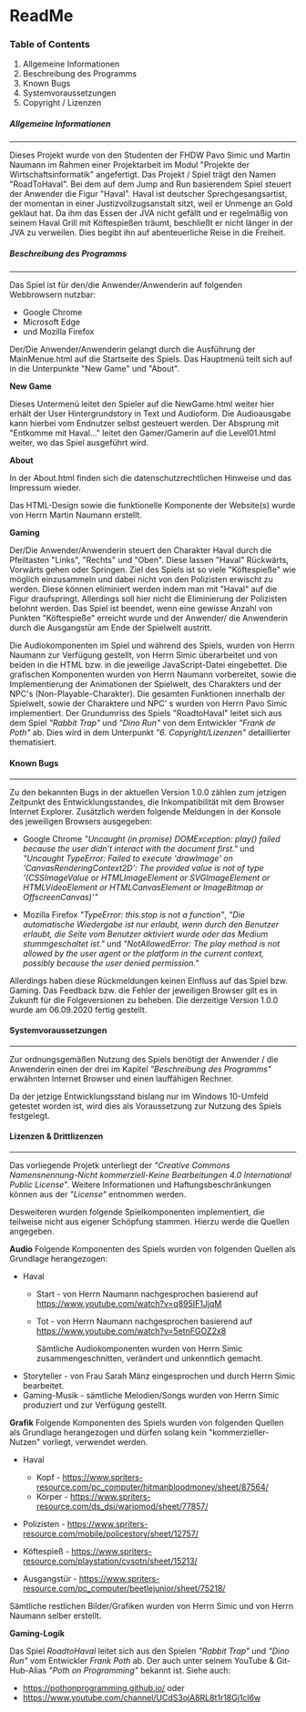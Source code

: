 ﻿# ReadMe 

### Table of Contents
1) Allgemeine Informationen
2) Beschreibung des Programms
3) Known Bugs
4) Systemvoraussetzungen
5) Copyright / Lizenzen


##### Allgemeine Informationen
***
Dieses Projekt wurde von den Studenten der FHDW Pavo Simic und Martin Naumann im Rahmen
einer Projektarbeit im Modul "Projekte der Wirtschaftsinformatik" angefertigt.
Das Projekt / Spiel trägt den Namen "RoadToHaval". Bei dem auf dem Jump and Run basierendem Spiel steuert
der Anwender die Figur "Haval". 
Haval ist deutscher Sprechgesangsartist, der momentan in einer Justizvollzugsanstalt sitzt, weil er Unmenge an Gold geklaut hat.
Da ihm das Essen der JVA nicht gefällt und er regelmäßig von seinem Haval Grill mit Köftespießen träumt, beschließt
er nicht länger in der JVA zu verweilen. Dies begibt ihn auf abenteuerliche Reise in die Freiheit.

##### Beschreibung des Programms
***
Das Spiel ist für den/die Anwender/Anwenderin auf folgenden Webbrowsern nutzbar:
* Google Chrome
* Microsoft Edge
* und Mozilla Firefox

Der/Die Anwender/Anwenderin gelangt durch die Ausführung der MainMenue.html auf die Startseite des Spiels. Das Hauptmenü teilt sich auf in die Unterpunkte "New Game" und "About".

**New Game**

Dieses Untermenü leitet den Spieler auf die NewGame.html weiter hier erhält der User Hintergrundstory in Text und Audioform. Die Audioausgabe kann hierbei vom Endnutzer selbst gesteuert werden.
Der Absprung mit "Entkomme mit Haval..." leitet den Gamer/Gamerin auf die Level01.html weiter, wo das Spiel ausgeführt wird.

**About**

In der About.html finden sich die datenschutzrechtlichen Hinweise und das Impressum wieder.

Das HTML-Design sowie die funktionelle Komponente der Website(s) wurde von Herrn Martin Naumann erstellt.

**Gaming**

Der/Die Anwender/Anwenderin steuert den Charakter Haval durch die Pfeiltasten "Links", "Rechts" und "Oben". Diese lassen "Haval" Rückwärts, Vorwärts gehen oder Springen.
Ziel des Spiels ist so viele "Köftespieße" wie möglich einzusammeln und dabei nicht von den Polizisten erwischt zu werden. Diese können eliminiert werden indem man mit "Haval" auf die Figur draufspringt.
Allerdings soll hier nicht die Eliminierung der Polizisten belohnt werden. Das Spiel ist beendet, wenn eine gewisse Anzahl von Punkten "Köftespieße" erreicht wurde und der Anwender/ die Anwenderin durch die Ausgangstür am Ende der Spielwelt austritt. 

Die Audiokomponenten im Spiel und während des Spiels, wurden von Herrn Naumann zur Verfügung gestellt, von Herrn Simic überarbeitet und von beiden in die HTML bzw. in die jeweilige JavaScript-Datei eingebettet.
Die grafischen Komponenten wurden von Herrn Naumann vorbereitet, sowie die Implementierung der Animationen der Spielwelt, des Charakters und der NPC's (Non-Playable-Charakter).
Die gesamten Funktionen innerhalb der Spielwelt, sowie der Charaktere und NPC' s wurden von Herrn Pavo Simic implementiert. Der Grundumriss des Spiels "RoadtoHaval" leitet sich aus dem Spiel *"Rabbit Trap"* und *"Dino Run"* von dem Entwickler *"Frank de Poth"* ab. Dies wird in dem Unterpunkt *"6. Copyright/Lizenzen"* detaillierter thematisiert.

#### Known Bugs
***
Zu den bekannten Bugs in der aktuellen Version 1.0.0 zählen zum jetzigen Zeitpunkt des Entwicklungsstandes, die Inkompatibilität mit dem Browser Internet Explorer. Zusätzlich werden folgende Meldungen in der Konsole des jeweiligen Browsers ausgegeben:

* Google Chrome
 *"Uncaught (in promise) DOMException: play() failed because the user didn't interact with the document first."* und 
 *"Uncaught TypeError: Failed to execute 'drawImage' on 'CanvasRenderingContext2D': The provided value is not of type '(CSSImageValue or HTMLImageElement or SVGImageElement or   HTMLVideoElement or HTMLCanvasElement or ImageBitmap or OffscreenCanvas)'"*

* Mozilla Firefox
 *"TypeError: this.stop is not a function"*,
 *"Die automatische Wiedergabe ist nur erlaubt, wenn durch den Benutzer erlaubt, die Seite vom Benutzer aktiviert wurde oder das Medium stummgeschaltet ist."* und 
 *"NotAllowedError: The play method is not allowed by the user agent or the platform in the current context, possibly because the user denied permission."*


Allerdings haben diese Rückmeldungen keinen Einfluss auf das Spiel bzw. Gaming. Das Feedback bzw. die Fehler der jeweiligen Browser gilt es in Zukunft für die Folgeversionen zu beheben.
Die derzeitige Version 1.0.0 wurde am 06.09.2020 fertig gestellt.

#### Systemvoraussetzungen
***
Zur ordnungsgemäßen Nutzung des Spiels benötigt der Anwender / die Anwenderin einen der drei im Kapitel *"Beschreibung des Programms"*
erwähnten Internet Browser und einen lauffähigen Rechner.

Da der jetzige Entwicklungsstand bislang nur im Windows 10-Umfeld getestet worden ist, wird dies als Voraussetzung zur Nutzung des Spiels festgelegt.
 
 

#### Lizenzen & Drittlizenzen
***

Das vorliegende Projetk unterliegt der *"Creative Commons Namensnennung-Nicht kommerziell-Keine Bearbeitungen 4.0 International Public License*". Weitere Informationen und Haftungsbeschränkungen können aus der *"License"* entnommen werden.

Desweiteren wurden folgende Spielkomponenten implementiert, die teilweise nicht aus eigener Schöpfung stammen. Hierzu werde die Quellen angegeben.

**Audio**
Folgende Komponenten des Spiels wurden von folgenden Quellen als Grundlage herangezogen:
* Haval 
  * Start - von Herrn Naumann nachgesprochen basierend auf https://www.youtube.com/watch?v=q895IF1JjqM
  * Tot - von Herrn Naumann nachgesprochen basierend auf https://www.youtube.com/watch?v=5etnFGOZ2x8
  
    Sämtliche Audiokomponenten wurden von Herrn Simic zusammengeschnitten, verändert und unkenntlich gemacht.
* Storyteller - von Frau Sarah Mänz eingesprochen und durch Herrn Simic bearbeitet.
* Gaming-Musik - sämtliche Melodien/Songs wurden von Herrn Simic produziert und zur Verfügung gestellt.


**Grafik**
Folgende Komponenten des Spiels wurden von folgenden Quellen als Grundlage herangezogen und dürfen solang kein "kommerzieller-Nutzen" vorliegt, verwendet werden.
* Haval  
  * Kopf - https://www.spriters-resource.com/pc_computer/hitmanbloodmoney/sheet/87564/
  * Körper - https://www.spriters-resource.com/ds_dsi/wariomod/sheet/77857/
  
* Polizisten - https://www.spriters-resource.com/mobile/policestory/sheet/12757/

* Köftespieß - https://www.spriters-resource.com/playstation/cvsotn/sheet/15213/

* Ausgangstür - https://www.spriters-resource.com/pc_computer/beetlejunior/sheet/75218/

Sämtliche restlichen Bilder/Grafiken wurden von Herrn Simic und von Herrn Naumann selber erstellt.

**Gaming-Logik**

Das Spiel *RoadtoHaval* leitet sich aus den Spielen *"Rabbit Trap"* und *"Dino Run"* vom Entwickler *Frank Poth* ab. Der auch unter seinem YouTube & Git-Hub-Alias *"Poth on Programming"* bekannt ist. Siehe auch:
* https://pothonprogramming.github.io/ oder
* https://www.youtube.com/channel/UCdS3ojA8RL8t1r18Gj1cl6w



